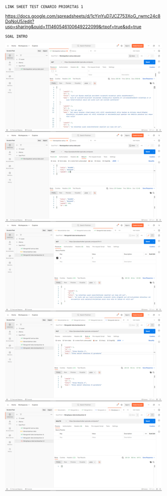 ```
LINK SHEET TEST CENARIO PRIORITAS 1
```
https://docs.google.com/spreadsheets/d/1cYjnYuD7JCZ753XoG_rwmc24c8DqNoU5/edit?usp=sharing&ouid=111460546100649222099&rtpof=true&sd=true


```
SOAL INTRO
```
![path](assets/intro_1.png)
![path](assets/intro_2.png)
![path](assets/intro_3.png)
![path](assets/intro_4.png)
![path](assets/intro_5.png)